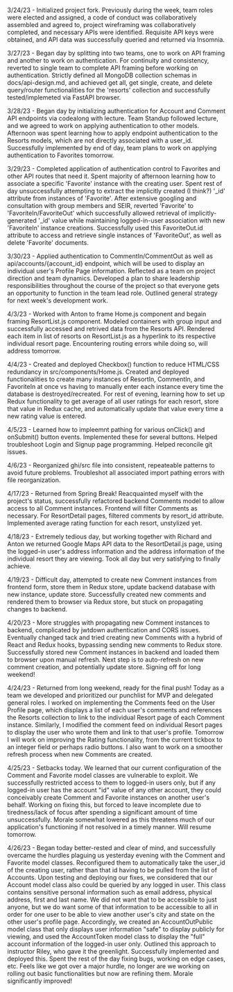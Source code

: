 3/24/23 - Initialized project fork. Previously during the week, team roles were elected and assigned, a code of conduct was collaboratively
assembled and agreed to, project wireframing was collaboratively completed, and necessary APIs were identified. Requisite API keys were obtained,
and API data was successfully queried and returned via Insomnia.

3/27/23 - Began day by splitting into two teams, one to work on API framing and another to work on authentication. For continuity and consistency, reverted to single team to complete API framing before working on authentication. Strictly defined all MongoDB collection schemas in docs/api-design.md, and achieved get all, get single, create, and delete query/router functionalities for the 'resorts' collection and successfully tested/implemeted via FastAPI browser.

3/28/23 - Began day by initializing authentication for Account and Comment API endpoints via codealong with lecture. Team Standup followed lecture, and we agreed to work on applying authentication to other models. Afternoon was spent learning how to apply endpoint authentication to the Resorts models, which are not directly associated with a user_id. Successfully implemented by end of day, team plans to work on applying authentication to Favorites tomorrow.

3/29/23 - Completed application of authentication control to Favorites and other API routes that need it. Spent majority of afternoon learning how to associate a specific 'Favorite' instance with the creating user. Spent rest of day unsuccessfully attempting to extract the implicitly created (I think?) '_id' attribute from instances of 'Favorite'. After extensive googling and consultation with group members and SEIR, reverted 'Favorite' to 'FavoriteIn/FavoriteOut' which successfully allowed retrieval of implicitly-generated '_id' value while maintaining logged-in-user association with new 'FavoriteIn' instance creations. Successfully used this FavoriteOut.id attribute to access and retrieve single instances of 'FavoriteOut', as well as delete 'Favorite' documents.

3/30/23 - Applied authentication to CommentIn/CommentOut as well as api/accounts/{account_id} endpoint, which will be used to display an individual user's Profile Page information. Reflected as a team on project direction and team dynamics. Developed a plan to share leadership responsibilities throughout the course of the project so that everyone gets an opportunity to function in the team lead role. Outlined general strategy for next week's development work.

4/3/23 - Worked with Anton to frame Home.js component and begain framing ResortList.js component. Modeled containers with group input and successfully accessed and retrived data from the Resorts API. Rendered each item in list of resorts on ResortList.js as a hyperlink to its respective individual resort page. Encountering routing errors while doing so, will address tomorrow.

4/4/23 - Created and deployed Checkbox() function to reduce HTML/CSS redundancy in src/components/Home.js. Created and deployed functionalities to create many instances of ResortIn, CommentIn, and FavoriteIn at once vs having to manually enter each instance every time the database is destroyed/recreated. For rest of evening, learning how to set up Redux functionality to get average of all user ratings for each resort, store that value in Redux cache, and automatically update that value every time a new rating value is entered.

4/5/23 - Learned how to impleemnt pathing for various onClick() and onSubmit() button events. Implemented these for several buttons. Helped troubleshoot Login and Signup page programming. Helped reconcile git issues.

4/6/23 - Reorganized ghi/src file into consistent, repeateable patterns to avoid future problems. Troubleshot all associated import pathing errors with file reorganization.

4/17/23 - Returned from Spring Break! Reacquainted myself with the project's status, successfully refactored backend Comments model to allow access to all Comment instances. Frontend will filter Comments as necessary. For ResortDetail pages, filtered comments by resort_id attribute. Implemented average rating function for each resort, unstylized yet.

4/18/23 - Extremely tedious day, but working together with Richard and Anton we returned Google Maps API data to the ResortDetail.js page, using the logged-in user's address information and the address information of the individual resort they are viewing. Took all day but very satisfying to finally achieve.

4/19/23 - Difficult day, attempted to create new Comment instances from frontend form, store them in Redux store, update backend database with new instance, update store. Successfully created new comments and rendered them to browser via Redux store, but stuck on propagating changes to backend.

4/20/23 - More struggles with propagating new Comment instances to backend, complicated by jwtdown authentication and CORS issues. Eventually changed tack and tried creating new Comments with a hybrid of React and Redux hooks, bypassing sending new comments to Redux store. Successfully stored new Comment instances in backend and loaded them to browser upon manual refresh. Next step is to auto-refresh on new comment creation, and potentially update store. Signing off for long weekend!

4/24/23 - Returned from long weekend, ready for the final push! Today as a team we developed and prioritized our punchlist for MVP and delegated general roles. I worked on implementing the Comments feed on the User Profile page, which displays a list of each user's comments and references the Resorts collection to link to the individual Resort page of each Comment instance. Similarly, I modified the comment feed on individual Resort pages to display the user who wrote them and link to that user's profile. Tomorrow I will work on improving the Rating functionality, from the current tickbox to an integer field or perhaps radio buttons. I also want to work on a smoother refresh process when new Comments are created.

4/25/23 - Setbacks today. We learned that our current configuration of the Comment and Favorite model classes are vulnerable to exploit. We successfully restricted access to them to logged-in users only, but if any logged-in user has the account "id" value of any other account, they could conceivably create Comment and Favorite instances on another user's behalf. Working on fixing this, but forced to leave incomplete due to tiredness/lack of focus after spending a significant amount of time unsuccessfully. Morale somewhat lowered as this threatens much of our application's functioning if not resolved in a timely manner. Will resume tomorrow.

4/26/23 - Began today better-rested and clear of mind, and successfully overcame the hurdles plaguing us yesterday evening with the Comment and Favorite model classes. Reconfigured them to automatically take the user_id of the creating user, rather than that id having to be pulled from the list of Accounts. Upon testing and deploying our fixes, we considered that our Account model class also could be queried by any logged in user. This class contains sensitive personal information such as email address, physical address, first and last name. We did not want that to be accessible to just anyone, but we do want some of that information to be accessible to all in order for one user to be able to view another user's city and state on the other user's profile page. Accordingly, we created an AccountOutPublic model class that only displays user information "safe" to display publicly for viewing, and used the AccountToken model class to display the "full" account information of the logged-in user only. Outlined this approach to instructor Riley, who gave it the greenlight. Successfully implemented and deployed this. Spent the rest of the day fixing bugs, working on edge cases, etc. Feels like we got over a major hurdle, no longer are we working on rolling out basic functionalities but now are refining them. Morale significantly improved!
